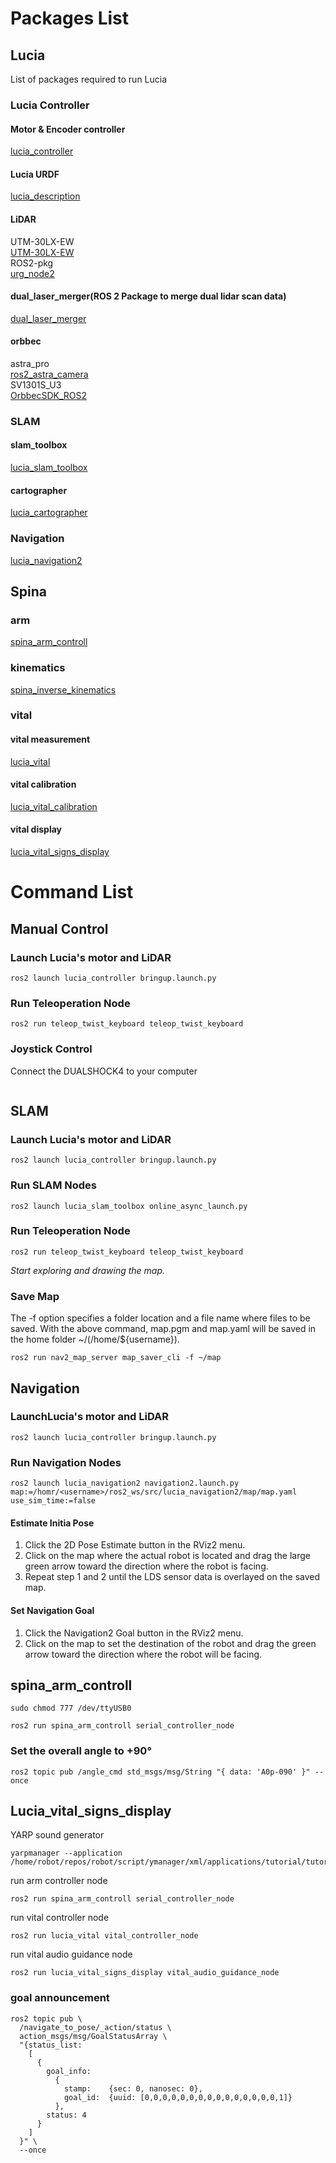 # Packages List
## Lucia
List of packages required to run Lucia
### Lucia Controller
#### Motor & Encoder controller
[lucia_controller](https://github.com/iHaruruki/lucia_controller.git)
#### Lucia URDF
[lucia_description](https://github.com/iHaruruki/lucia_description.git)
#### LiDAR
UTM-30LX-EW    
[UTM-30LX-EW](https://www.hokuyo-aut.co.jp/search/single.php?serial=146#program)    
ROS2-pkg    
[urg_node2](https://github.com/iHaruruki/urg_node2.git)
#### dual_laser_merger(ROS 2 Package to merge dual lidar scan data)
[dual_laser_merger](https://github.com/iHaruruki/dual_laser_merger.git)
#### orbbec
astra_pro  
[ros2_astra_camera](https://github.com/iHaruruki/ros2_astra_camera.git)  
SV1301S_U3  
[OrbbecSDK_ROS2](https://github.com/iHaruruki/OrbbecSDK_ROS2.git)
### SLAM
#### slam_toolbox
[lucia_slam_toolbox](https://github.com/iHaruruki/lucia_slam_toolbox.git)
#### cartographer
[lucia_cartographer](https://github.com/iHaruruki/lucia_cartographer.git)
### Navigation
[lucia_navigation2](https://github.com/iHaruruki/lucia_navigation2.git)
## Spina
### arm
[spina_arm_controll](https://github.com/iHaruruki/spina_arm_controll.git)
### kinematics
[spina_inverse_kinematics](https://github.com/iHaruruki/spina_inverse_kinematics.git)
### vital
#### vital measurement
[lucia_vital](https://github.com/iHaruruki/lucia_vital.git)
#### vital calibration
[lucia_vital_calibration](https://github.com/iHaruruki/lucia_vital_calibration.git)
#### vital display
[lucia_vital_signs_display](https://github.com/iHaruruki/lucia_vital_signs_display.git)

# Command List
## Manual Control
### Launch Lucia's motor and LiDAR
```shell
ros2 launch lucia_controller bringup.launch.py
```
### Run Teleoperation Node
```shell
ros2 run teleop_twist_keyboard teleop_twist_keyboard 
```
### Joystick Control
Connect the DUALSHOCK4 to your computer
```shell

```
## SLAM
### Launch Lucia's motor and LiDAR
```shell
ros2 launch lucia_controller bringup.launch.py
```
### Run SLAM Nodes
```shell
ros2 launch lucia_slam_toolbox online_async_launch.py 
```
### Run Teleoperation Node
```shell
ros2 run teleop_twist_keyboard teleop_twist_keyboard 
```
*Start exploring and drawing the map.*
### Save Map
The -f option specifies a folder location and a file name where files to be saved.
With the above command, map.pgm and map.yaml will be saved in the home folder ~/(/home/${username}).
```shell
ros2 run nav2_map_server map_saver_cli -f ~/map
```

## Navigation
### LaunchLucia's motor and LiDAR
```shell
ros2 launch lucia_controller bringup.launch.py
```
### Run Navigation Nodes
```shell
ros2 launch lucia_navigation2 navigation2.launch.py map:=/homr/<username>/ros2_ws/src/lucia_navigation2/map/map.yaml use_sim_time:=false
```
#### Estimate Initia Pose
1. Click the 2D Pose Estimate button in the RViz2 menu.
2. Click on the map where the actual robot is located and drag the large green arrow toward the direction where the robot is facing.
3. Repeat step 1 and 2 until the LDS sensor data is overlayed on the saved map.
#### Set Navigation Goal
1. Click the Navigation2 Goal button in the RViz2 menu.
2. Click on the map to set the destination of the robot and drag the green arrow toward the direction where the robot will be facing.

## spina_arm_controll
```shell
sudo chmod 777 /dev/ttyUSB0
```
```shell
ros2 run spina_arm_controll serial_controller_node
```
### Set the overall angle to +90°
```
ros2 topic pub /angle_cmd std_msgs/msg/String "{ data: 'A0p-090' }" --once
```
## Lucia_vital_signs_display
YARP sound generator
```
yarpmanager --application /home/robot/repos/robot/script/ymanager/xml/applications/tutorial/tutorial_audio_3.xml
```
run arm controller node
```
ros2 run spina_arm_controll serial_controller_node
```
run vital controller node
```
ros2 run lucia_vital vital_controller_node
```
run vital audio guidance node
```
ros2 run lucia_vital_signs_display vital_audio_guidance_node 
```
### goal announcement
```
ros2 topic pub \
  /navigate_to_pose/_action/status \
  action_msgs/msg/GoalStatusArray \
  "{status_list:
    [
      {
        goal_info:
          {
            stamp:    {sec: 0, nanosec: 0},
            goal_id:  {uuid: [0,0,0,0,0,0,0,0,0,0,0,0,0,0,0,1]}
          },
        status: 4
      }
    ]
  }" \
  --once
```
